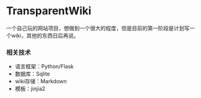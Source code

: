 # TransparentWiki #

一个自己玩的网站项目，想做到一个很大的程度，但是目前的第一阶段是计划写一个wiki，其他的东西日后再说。

### 相关技术 ###
- 语言框架：Python/Flask
- 数据库：Sqlite
- wiki存储：Markdown
- 模板：jinjia2